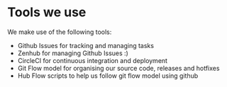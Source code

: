 # Tools we use

We make use of the following tools:
- Github Issues for tracking and managing tasks
- Zenhub for managing Github Issues :)
- CircleCI for continuous integration and deployment
- Git Flow model for organising our source code, releases and hotfixes
- Hub Flow scripts to help us follow git flow model using github
